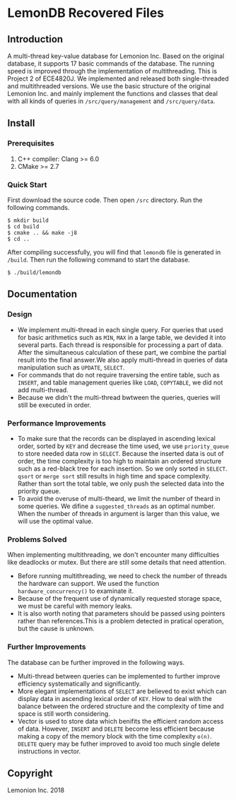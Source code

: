 # LemonDB Recovered Files

## Introduction
A multi-thread key-value database for Lemonion  Inc.
Based on the original database, it supports 17 basic commands of the database. The running speed is improved through the implementation of multithreading.
This is Project 2 of ECE4820J. We implemented and released both single-threaded and multithreaded versions. We use the basic structure of the original Lemonion Inc. and mainly implement the functions and classes that deal with all kinds of queries in `/src/query/management` and `/src/query/data`.
## Install
### Prerequisites
1. C++ compiler: Clang >= 6.0
2. CMake >= 2.7
### Quick Start
First download the source code. Then open `/src` directory. Run the following commands.
```
$ mkdir build 
$ cd build
$ cmake .. && make -j8
$ cd ..
```
After compiling successfully, you will find that `lemondb` file is generated in `/build`. Then run the following command to start the database.
```
$ ./build/lemondb
```
## Documentation
### Design 
- We implement multi-thread in each single query. For queries that used for basic arithmetics such as `MIN`, `MAX` in a large table, we devided it into several parts. Each thread is responsible for processing a part of data. After the simultaneous calculation of these part, we combine the partial result into the final answer.We also apply multi-thread in queries of data manipulation such as `UPDATE`, `SELECT`.
- For commands that do not require traversing the entire table, such as `INSERT`, and table management queries like `LOAD`, `COPYTABLE`, we did not add multi-thread.
- Because we didn't the multi-thread bwtween the queries, queries will still be executed in order.

### Performance Improvements
- To make sure that the records can be displayed
in ascending lexical order, sorted by `KEY` and decrease the time used, we use `priority_queue` to store needed data row in `SELECT`. Because the inserted data is out of order, the time complexity is too high to maintain an ordered structure such as a red-black tree for each insertion. So we only sorted in `SELECT`. `qsort` or `merge sort` still results in high time and space complexity. Rather than sort the total table, we only push the selected data into the priority queue.
- To avoid the overuse of multi-theard, we limit the number of theard in some queries. We difine a `suggested_threads` as an optimal number. When the number of threads in argument is larger than this value, we will use the optimal value.

### Problems Solved
When implementing multithreading, we don't encounter many difficulties like deadlocks or mutex. But there are still some details that need attention.
- Before running multithreading, we need to check the number of threads the hardware can support. We used the function `hardware_concurrency()` to examinate it.
- Because of the frequent use of dynamically requested storage space, we must be careful with memory leaks.
- It is also worth noting that parameters should be passed using pointers rather than references.This is a problem detected in pratical operation, but the cause is unknown.

### Further Improvements
The database can be further improved in the following ways.
- Multi-thread between queries can be implemented to further  improve efficiency systematically and significantly.
- More elegant implementations of `SELECT` are believed to exist which can display data in ascending lexical order of `KEY`. How to deal with the balance between the ordered structure and the complexity of time and space is still worth considering.
- Vector is used to store data which benifits the efficient random access of data. However, `INSERT` and `DELETE` become less efficient because making a copy of the memory block with the time complexity `o(n)`. `DELETE` query may be futher improved to avoid too much single delete instructions in vector.

## Copyright
Lemonion Inc. 2018

